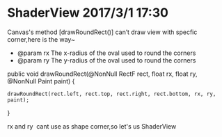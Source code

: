 # ShaderView 2017/3/1 17:30
Canvas's method [drawRoundRect()] can’t draw view with specfic corner,here is the way~
* @param rx    The x-radius of the oval used to round the corners
* @param ry    The y-radius of the oval used to round the corners

public void drawRoundRect(@NonNull RectF rect, float rx, float ry, @NonNull Paint paint) {

    drawRoundRect(rect.left, rect.top, rect.right, rect.bottom, rx, ry, paint);
    
}
<shape xmlns:android="http://schemas.android.com/apk/res/android">
  <solid android:color="#FF00BCD4"/>
  <corners
     android:bottomLeftRadius="8dp"
     android:bottomRightRadius="8dp"
     android:topLeftRadius="8dp"
     android:topRightRadius="8dp"/>
 </shape>
 
 rx and ry  cant use as shape corner,so let's us ShaderView
     
